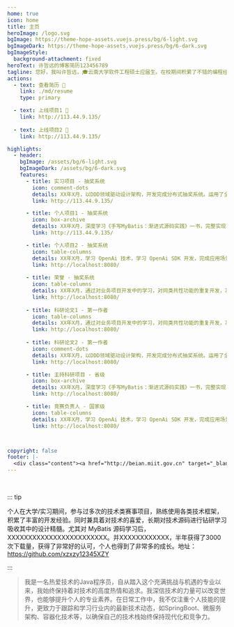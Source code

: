 ```yaml
---
home: true
icon: home
title: 主页
heroImage: /logo.svg
bgImage: https://theme-hope-assets.vuejs.press/bg/6-light.svg
bgImageDark: https://theme-hope-assets.vuejs.press/bg/6-dark.svg
bgImageStyle:
  background-attachment: fixed
heroText: 许哲远的博客简历123456789
tagline: 您好，我叫许哲远，🎓云南大学软件工程硕士应届生。在校期间积累了不错的编程经验，可熟练运用主流Java后端技术栈，独立开发项目。
actions:
  - text: 查看简历 👣
    link: ./md/resume
    type: primary

  - text: 上线项目1 💐
    link: http://113.44.9.135/
    
  - text: 上线项目2 💐
    link: http://113.44.9.135/

highlights:
  - header: 
    bgImage: /assets/bg/6-light.svg
    bgImageDark: /assets/bg/6-dark.svg
    features:
      - title: 实习项目 - 抽奖系统
        icon: comment-dots
        details: XX年X月，以DDD领域驱动设计架构，开发完成分布式抽奖系统。运用了全面的分布式技术栈。
        link: http://113.44.9.135/

      - title: 个人项目1 - 抽奖系统
        icon: box-archive
        details: XX年X月，深度学习《手写MyBatis：渐进式源码实践》一书，完整实现了一个 MyBatis ORM 框架。
        link: http://113.44.9.135/

      - title: 个人项目2 - 抽奖系统
        icon: table-columns
        details: XX年X月，学习 OpenAi 技术，学习 OpenAi SDK 开发，完成应用场景的对接使用「涵盖支付对接」。
        link: http://localhost:8080/
        
      - title: 荣誉 - 抽奖系统
        icon: table-columns
        details: XX年X月，通过对业务项目开发中的学习，对同类共性功能的重复开发，凝练成通用的服务治理组件。
        link: http://localhost:8080/
        
      - title: 科研论文1 - 第一作者
        icon: table-columns
        details: XX年X月，通过对业务项目开发中的学习，对同类共性功能的重复开发，凝练成通用的服务治理组件。
        link: http://localhost:8080/
        
      - title: 科研论文2 - 第一作者
        icon: comment-dots
        details: XX年X月，以DDD领域驱动设计架构，开发完成分布式抽奖系统。运用了全面的分布式技术栈。
        link: http://localhost:8080/

      - title: 主持科研项目 - 省级
        icon: box-archive
        details: XX年X月，深度学习《手写MyBatis：渐进式源码实践》一书，完整实现了一个 MyBatis ORM 框架。
        link: http://localhost:8080/

      - title: 竞赛负责人 - 国家级
        icon: table-columns
        details: XX年X月，学习 OpenAi 技术，学习 OpenAi SDK 开发，完成应用场景的对接使用「涵盖支付对接」。
        link: http://localhost:8080/



copyright: false
footer: |-
  <div class="content"><a href="http://beian.miit.gov.cn" target="_blank">京ICP备1903****号</a> | MIT 协议, 版权所有 © 2025 许哲远，All rights reserved.</div>
---
```


<br/>

::: tip

个人在大学/实习期间，参与过多次的技术类赛事项目，熟练使用各类技术框架，积累了丰富的开发经验。同时兼具着对技术的喜爱，长期对技术源码进行钻研学习吸收其中的设计精髓。尤其对 MyBatis 源码学习后，XXXXXXXXXXXXXXXXXXXXXXXX。并XXXXXXXXXXXX，半年获得了3000次下载量，获得了非常好的认可，个人也得到了非常多的成长。地址：https://github.com/xzxzy12345XZY

:::

>我是一名热爱技术的Java程序员，自从踏入这个充满挑战与机遇的专业以来，我始终保持着对技术的高度热情和追求。我深信技术的力量可以改变世界，也能够提升个人的专业素养。在日常工作中，我不仅注重个人技能的提升，更致力于跟踪和学习行业内的最新技术动态，如SpringBoot、微服务架构、容器化技术等，以确保自己的技术栈始终保持现代化和竞争力。